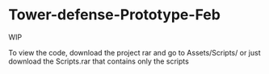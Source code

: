 # Tower-defense-Prototype-Feb
WIP

To view the code, download the project rar and go to Assets/Scripts/ or just download the Scripts.rar that contains only the scripts
